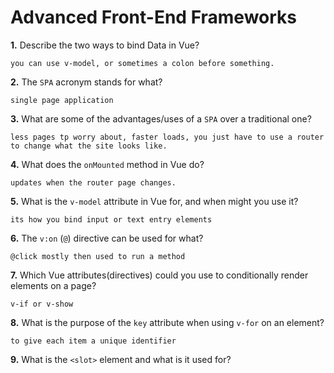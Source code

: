 # Advanced Front-End Frameworks


**1.** Describe the two ways to bind Data in Vue?
<!-- enter you answer in the space below -->
```
you can use v-model, or sometimes a colon before something.
```

**2.** The `SPA` acronym stands for what?
<!-- enter you answer in the space below -->
```
single page application
```
**3.** What are some of the advantages/uses of a `SPA` over a traditional one?
<!-- enter you answer in the space below -->
```
less pages tp worry about, faster loads, you just have to use a router to change what the site looks like.
```
**4.** What does the `onMounted` method in Vue do?
<!-- enter you answer in the space below -->
```
updates when the router page changes.
```
**5.** What is the `v-model` attribute in Vue for, and when might you use it?
<!-- enter you answer in the space below -->
```
its how you bind input or text entry elements
```
**6.** The `v:on` (`@`) directive can be used for what?
<!-- enter you answer in the space below -->
```
@click mostly then used to run a method
```
**7.** Which Vue attributes(directives) could you use to conditionally render elements on a page?
<!-- enter you answer in the space below -->
```
v-if or v-show
```
**8.** What is the purpose of the `key` attribute when using `v-for` on an element?
<!-- enter you answer in the space below -->
```
to give each item a unique identifier
```
**9.** What is the `<slot>` element and what is it used for?
<!-- enter you answer in the space below -->
```

```